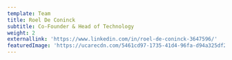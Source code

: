 ```yaml
---
template: Team
title: Roel De Coninck
subtitle: Co-Founder & Head of Technology
weight: 2
externallink: 'https://www.linkedin.com/in/roel-de-coninck-3647596/'
featuredImage: 'https://ucarecdn.com/5461cd97-1735-41d4-96fa-d94a325df23d/'
---
```


